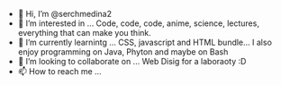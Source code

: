 - 👋 Hi, I’m @serchmedina2
- 👀 I’m interested in ... Code, code, code, anime, science, lectures, everything that can make you think. 
- 🌱 I’m currently learnintg ... CSS, javascript and HTML bundle... I also enjoy programming on Java, Phyton and maybe on Bash
- 💞️ I’m looking to collaborate on ... Web Disig for a laboraoty :D
- 📫 How to reach me ...

<!---
serchmedina2/serchmedina2 is a ✨ special ✨ repository because its `README.md` (this file) appears on your GitHub profile.
You can click the Preview link to take a look at your changes.
--->
